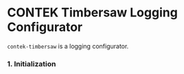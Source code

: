 # CONTEK Timbersaw Logging Configurator

```contek-timbersaw``` is a logging configurator.

### 1. Initialization

```python

```
